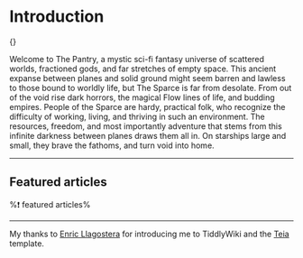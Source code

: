 # Introduction

{}

Welcome to The Pantry, a mystic sci-fi fantasy universe of scattered worlds, fractioned gods, and far stretches of empty space. This ancient expanse between planes and solid ground might seem barren and lawless to those bound to worldly life, but The Sparce is far from desolate. From out of the void rise dark horrors, the magical Flow lines of life, and budding empires. People of the Sparce are hardy, practical folk, who recognize the difficulty of working, living, and thriving in such an environment. The resources, freedom, and most importantly adventure that stems from this infinite darkness between planes draws them all in. On starships large and small, they brave the fathoms, and turn void into home.

---

## **Featured articles**
%❗ featured articles%

---

My thanks to [Enric Llagostera](https://github.com/enricllagostera) for introducing me to TiddlyWiki and the [Teia](https://github.com/enricllagostera/teia-one-file) template.
